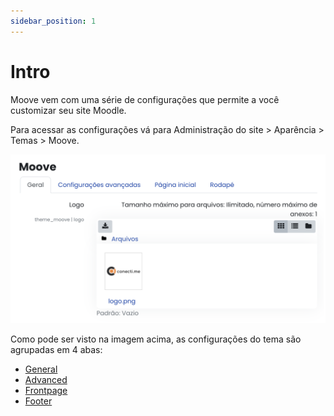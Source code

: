 ```yaml
---
sidebar_position: 1
---
```


# Intro

Moove vem com uma série de configurações que permite a você customizar seu site Moodle.

Para acessar as configurações vá para Administração do site > Aparência > Temas > Moove.

![Moove settings](/img/theme_moove/img1.png)

Como pode ser visto na imagem acima, as configurações do tema são agrupadas em 4 abas:

- [General](./general)
- [Advanced](./advanced)
- [Frontpage](./frontpage)
- [Footer](./footer)
